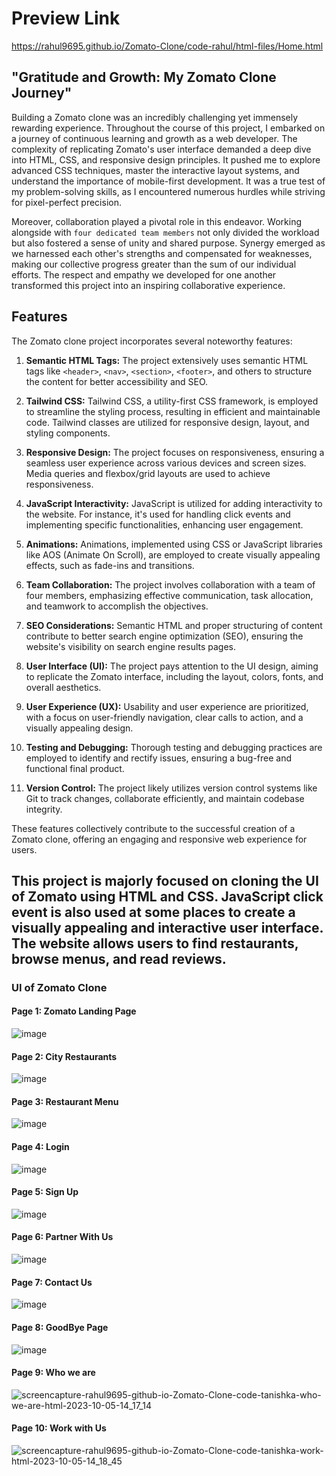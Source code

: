 # Preview Link

https://rahul9695.github.io/Zomato-Clone/code-rahul/html-files/Home.html

## "Gratitude and Growth: My Zomato Clone Journey"

Building a Zomato clone was an incredibly challenging yet immensely rewarding experience. Throughout the course of this project, I embarked on a journey of continuous learning and growth as a web developer. The complexity of replicating Zomato's user interface demanded a deep dive into HTML, CSS, and responsive design principles. It pushed me to explore advanced CSS techniques, master the interactive layout systems, and understand the importance of mobile-first development. It was a true test of my problem-solving skills, as I encountered numerous hurdles while striving for pixel-perfect precision.

Moreover, collaboration played a pivotal role in this endeavor. Working alongside with `four dedicated team members` not only divided the workload but also fostered a sense of unity and shared purpose. Synergy emerged as we harnessed each other's strengths and compensated for weaknesses, making our collective progress greater than the sum of our individual efforts. The respect and empathy we developed for one another transformed this project into an inspiring collaborative experience.

## Features

The Zomato clone project incorporates several noteworthy features:

1. **Semantic HTML Tags:** The project extensively uses semantic HTML tags like `<header>`, `<nav>`, `<section>`, `<footer>`, and others to structure the content for better accessibility and SEO.

2. **Tailwind CSS:** Tailwind CSS, a utility-first CSS framework, is employed to streamline the styling process, resulting in efficient and maintainable code. Tailwind classes are utilized for responsive design, layout, and styling components.

3. **Responsive Design:** The project focuses on responsiveness, ensuring a seamless user experience across various devices and screen sizes. Media queries and flexbox/grid layouts are used to achieve responsiveness.

4. **JavaScript Interactivity:** JavaScript is utilized for adding interactivity to the website. For instance, it's used for handling click events and implementing specific functionalities, enhancing user engagement.

5. **Animations:** Animations, implemented using CSS or JavaScript libraries like AOS (Animate On Scroll), are employed to create visually appealing effects, such as fade-ins and transitions.

6. **Team Collaboration:** The project involves collaboration with a team of four members, emphasizing effective communication, task allocation, and teamwork to accomplish the objectives.

7. **SEO Considerations:** Semantic HTML and proper structuring of content contribute to better search engine optimization (SEO), ensuring the website's visibility on search engine results pages.

8. **User Interface (UI):** The project pays attention to the UI design, aiming to replicate the Zomato interface, including the layout, colors, fonts, and overall aesthetics.

9. **User Experience (UX):** Usability and user experience are prioritized, with a focus on user-friendly navigation, clear calls to action, and a visually appealing design.

10. **Testing and Debugging:** Thorough testing and debugging practices are employed to identify and rectify issues, ensuring a bug-free and functional final product.

11. **Version Control:** The project likely utilizes version control systems like Git to track changes, collaborate efficiently, and maintain codebase integrity.

These features collectively contribute to the successful creation of a Zomato clone, offering an engaging and responsive web experience for users.

## This project is majorly focused on cloning the UI of Zomato using HTML and CSS. JavaScript click event is also used at some places to create a visually appealing and interactive user interface. The website allows users to find restaurants, browse menus, and read reviews.

### UI of Zomato Clone

#### Page 1: Zomato Landing Page
![image](https://github.com/manasa8910/git-tutorial3/assets/67619299/a5e65751-5dc9-4b80-8946-81a3b08615dc)

#### Page 2:  City Restaurants 
![image](https://github.com/manasa8910/git-tutorial3/assets/67619299/4f66e125-9feb-4b03-b42d-b1a4cb8dc2b8)

#### Page 3: Restaurant Menu 
![image](https://github.com/manasa8910/git-tutorial3/assets/67619299/8fb6038e-c654-4090-b8c4-b0ecc859a604)

#### Page 4: Login 
![image](https://github.com/manasa8910/git-tutorial3/assets/67619299/10990890-499a-428f-8b06-a2931fef583a)

#### Page 5: Sign Up 
![image](https://github.com/manasa8910/git-tutorial3/assets/67619299/63fbf9ea-5e16-42b9-9ebd-e5de29718baa)

#### Page 6: Partner With Us
![image](https://github.com/manasa8910/git-tutorial3/assets/67619299/8c754a26-28e5-4140-bab2-5244cb4255f5)

#### Page 7: Contact Us
![image](https://github.com/manasa8910/git-tutorial3/assets/67619299/254ecc51-d63a-4727-916a-be908529d441)

#### Page 8: GoodBye Page
![image](https://github.com/manasa8910/git-tutorial3/assets/67619299/4a6fa357-d63a-4ec6-891b-2efc14b479e4)

#### Page 9: Who we are
![screencapture-rahul9695-github-io-Zomato-Clone-code-tanishka-who-we-are-html-2023-10-05-14_17_14](https://github.com/manasa8910/git-tutorial3/assets/67619299/c5c13cf7-ca09-43d1-9e48-9c474461e8a5)

#### Page 10: Work with Us
![screencapture-rahul9695-github-io-Zomato-Clone-code-tanishka-work-html-2023-10-05-14_18_45](https://github.com/manasa8910/git-tutorial3/assets/67619299/ad257eac-14c6-4fd1-adb1-8652d646b52d)



